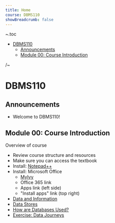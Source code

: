 ```yaml
---
title: Home
course: DBMS110
showBreadcrumb: false
---
```


~.toc

- [DBMS110](#dbms110)
  - [Announcements](#announcements)
  - [Module 00: Course Introduction](#module-00-course-introduction)

/~

# DBMS110

## Announcements

- Welcome to DBMS110!

## Module 00: Course Introduction

Overview of course

- Review course structure and resources
- Make sure you can access the textbook
- Install: [Notepad++](https://notepad-plus-plus.org/)
- Install: Microsoft Office
  - [MyIvy](https://my.ivytech.edu/myivy?id=tools_and_resources)
  - Office 365 link
  - Apps link (left side)
  - "Install apps" link (top right)
- [Data and Information](data_and_information.html)
- [Data Stores](data_stores.html)
- [How are Databases Used?](how_are_databases_used.html)
- [Exercise: Data Journeys](exercise_data_journeys.html)
